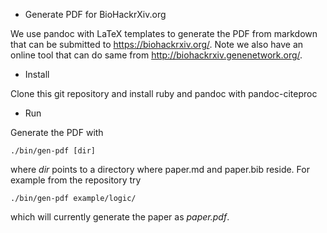 * Generate PDF for BioHackrXiv.org

We use pandoc with LaTeX templates to generate the PDF from markdown
that can be submitted to https://biohackrxiv.org/. Note we also have
an online tool that can do same from
http://biohackrxiv.genenetwork.org/.

* Install

Clone this git repository and install ruby and pandoc with
pandoc-citeproc

* Run

Generate the PDF with

    ./bin/gen-pdf [dir]

where *dir* points to a directory where paper.md and paper.bib reside.
For example from the repository try

    ./bin/gen-pdf example/logic/

which will currently generate the paper as *paper.pdf*.
